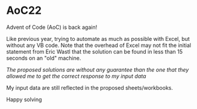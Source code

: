 # AoC22
Advent of Code (AoC) is back again!

Like previous year, trying to automate as much as possible with Excel, but without any VB code.
Note that the overhead of Excel may not fit the initial statement from Eric Wastl that the solution can be found in less than 15 seconds on an "old" machine.

*The proposed solutions are without any guarantee than the one that they allowed me to get the correct response to my input data*

My input data are still reflected in the proposed sheets/workbooks.

Happy solving